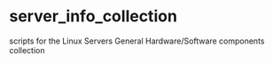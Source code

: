 # server_info_collection
scripts for the Linux Servers General Hardware/Software components collection
